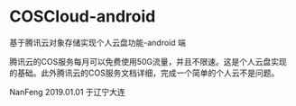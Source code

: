 # COSCloud-android
基于腾讯云对象存储实现个人云盘功能-android 端

腾讯云的COS服务每月可以免费使用50G流量，并且不限速。这是个人云盘实现的基础。此外腾讯云的COS服务文档详细，完成一个简单的个人云不是问题。



NanFeng 2019.01.01 于辽宁大连
